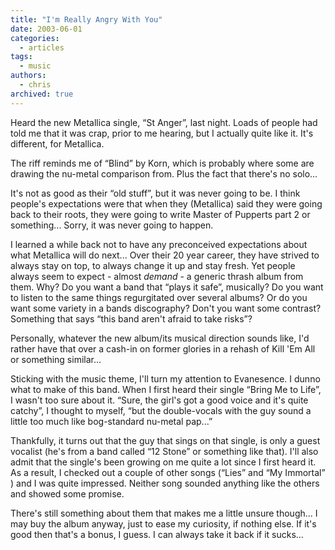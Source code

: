 ```yaml
---
title: "I'm Really Angry With You"
date: 2003-06-01
categories:
  - articles
tags:
  - music
authors:
  - chris
archived: true
---
```


Heard the new Metallica single, “St Anger”, last night. Loads of people had told me that it was crap, prior to me hearing, but I actually quite like it. It's different, for Metallica.

The riff reminds me of “Blind” by Korn, which is probably where some are drawing the nu-metal comparison from. Plus the fact that there's no solo...

It's not as good as their “old stuff”, but it was never going to be. I think people's expectations were that when they (Metallica) said they were going back to their roots, they were going to write Master of Pupperts part 2 or something... Sorry, it was never going to happen.

I learned a while back not to have any preconceived expectations about what Metallica will do next... Over their 20 year career, they have strived to always stay on top, to always change it up and stay fresh. Yet people always seem to expect - almost _demand_ - a generic thrash album from them. Why? Do you want a band that “plays it safe”, musically? Do you want to listen to the same things regurgitated over several albums? Or do you want some variety in a bands discography? Don't you want some contrast? Something that says “this band aren't afraid to take risks”?

Personally, whatever the new album/its musical direction sounds like, I'd rather have that over a cash-in on former glories in a rehash of Kill 'Em All or something similar...

Sticking with the music theme, I'll turn my attention to Evanesence. I dunno what to make of this band. When I first heard their single “Bring Me to Life”, I wasn't too sure about it. “Sure, the girl's got a good voice and it's quite catchy”, I thought to myself, “but the double-vocals with the guy sound a little too much like bog-standard nu-metal pap...”

Thankfully, it turns out that the guy that sings on that single, is only a guest vocalist (he's from a band called “12 Stone” or something like that). I'll also admit that the single's been growing on me quite a lot since I first heard it. As a result, I checked out a couple of other songs (“Lies” and “My Immortal” ) and I was quite impressed. Neither song sounded anything like the others and showed some promise.

There's still something about them that makes me a little unsure though... I may buy the album anyway, just to ease my curiosity, if nothing else. If it's good then that's a bonus, I guess. I can always take it back if it sucks...
